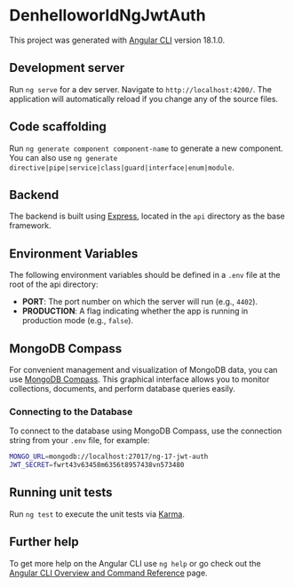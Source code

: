 # DenhelloworldNgJwtAuth

This project was generated with [Angular CLI](https://github.com/angular/angular-cli) version 18.1.0.

## Development server

Run `ng serve` for a dev server. Navigate to `http://localhost:4200/`. The application will automatically reload if you change any of the source files.

## Code scaffolding

Run `ng generate component component-name` to generate a new component. You can also use `ng generate directive|pipe|service|class|guard|interface|enum|module`.

## Backend
The backend is built using [Express](https://expressjs.com), located in the `api` directory as the base framework.

## Environment Variables

The following environment variables should be defined in a `.env` file at the root of the api directory:

- **PORT**: The port number on which the server will run (e.g., `4402`).
- **PRODUCTION**: A flag indicating whether the app is running in production mode (e.g., `false`).

## MongoDB Compass

For convenient management and visualization of MongoDB data, you can use [MongoDB Compass](https://www.mongodb.com/products/compass). This graphical interface allows you to monitor collections, documents, and perform database queries easily.

### Connecting to the Database

To connect to the database using MongoDB Compass, use the connection string from your `.env` file, for example:

```bash
MONGO_URL=mongodb://localhost:27017/ng-17-jwt-auth
JWT_SECRET=fwrt43v63458m6356t8957438vn573480
```

## Running unit tests

Run `ng test` to execute the unit tests via [Karma](https://karma-runner.github.io).

## Further help

To get more help on the Angular CLI use `ng help` or go check out the [Angular CLI Overview and Command Reference](https://angular.dev/tools/cli) page.

